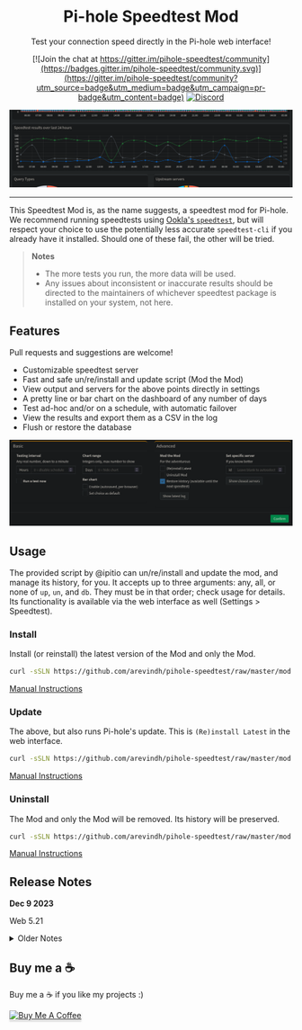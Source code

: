 <div align="center">

# Pi-hole Speedtest Mod

Test your connection speed directly in the Pi-hole web interface!

[![Join the chat at https://gitter.im/pihole-speedtest/community](https://badges.gitter.im/pihole-speedtest/community.svg)](https://gitter.im/pihole-speedtest/community?utm_source=badge&utm_medium=badge&utm_campaign=pr-badge&utm_content=badge)  [![Discord](https://badgen.net/badge/icon/discord?icon=discord&label)](https://discord.gg/TW9TfyM)

![Dashboard](assets/dashboard.png)

</div>

---

This Speedtest Mod is, as the name suggests, a speedtest mod for Pi-hole. We recommend running speedtests using [Ookla's `speedtest`](https://www.speedtest.net/apps/cli), but will respect your choice to use the potentially less accurate `speedtest-cli` if you already have it installed. Should one of these fail, the other will be tried.

> **Notes**
>
> * The more tests you run, the more data will be used.
> * Any issues about inconsistent or inaccurate results should be directed to the maintainers of whichever speedtest package is installed on your system, not here.

## Features

Pull requests and suggestions are welcome!

* Customizable speedtest server
* Fast and safe un/re/install and update script (Mod the Mod)
* View output and servers for the above points directly in settings
* A pretty line or bar chart on the dashboard of any number of days
* Test ad-hoc and/or on a schedule, with automatic failover
* View the results and export them as a CSV in the log
* Flush or restore the database

![Settings](assets/settings.png)

## Usage

The provided script by @ipitio can un/re/install and update the mod, and manage its history, for you. It accepts up to three arguments: any, all, or none of `up`, `un`, and `db`. They must be in that order; check usage for details. Its functionality is available via the web interface as well (Settings > Speedtest).

### Install

Install (or reinstall) the latest version of the Mod and only the Mod.

```bash
curl -sSLN https://github.com/arevindh/pihole-speedtest/raw/master/mod.sh | sudo bash
```

[Manual Instructions](https://github.com/arevindh/pihole-speedtest/wiki/Installing-Speedtest-Mod)

### Update

The above, but also runs Pi-hole's update. This is `(Re)install Latest` in the web interface.

```bash
curl -sSLN https://github.com/arevindh/pihole-speedtest/raw/master/mod.sh | sudo bash -s up
```

[Manual Instructions](https://github.com/arevindh/pihole-speedtest/wiki/Updating--Speedtest-Mod)

### Uninstall

The Mod and only the Mod will be removed. Its history will be preserved.

```bash
curl -sSLN https://github.com/arevindh/pihole-speedtest/raw/master/mod.sh | sudo bash -s un
```

[Manual Instructions](https://github.com/arevindh/pihole-speedtest/wiki/Uninstalling-Speedtest-Mod)

## Release Notes

**Dec 9 2023**

Web 5.21

<details>
<summary>Older Notes</summary>
</br>

**June 8 2023**

Pi-hole 5.17.1 FTL 5.23, Web 5.20.1

**Jan 5 2023**

Pi-hole 5.14.2 FTL 5.20, Web v5.18

Wishing everyone a very happy New Year!

**Nov 24 2022**

Pi-hole 5.14.1 FTL 5.19.1, Web v5.17

**Oct 18 2022**

Pi-hole v5.13 FTL v5.18.2, Web v5.16

**Oct 1 2022**

Pi-hole 5.12.2 FTL 5.18.1 Admin LTE 5.15.1 , Docker 2022.09.4

**Sept 8 2022**

Pi-hole FTL v5.17, Web v5.14.2 and Core v5.12

**Sept 4 2022**

Pi-hole FTL v5.17, Web v5.14.1 and Core v5.12

**August 29 2022**

Pi-hole docker update

**July 11 2022**

Pi-hole core v5.11.4

**July 9 2022**

Pi-hole FTL v5.16, Web v5.13 and Core v5.11.3

**April 24 2022**

Pi-hole FTL v5.15, Web v5.12 and Core v5.10

**Mar 17 2022**

Speedtest mod update fixed [AdminLTE/51](https://github.com/arevindh/AdminLTE/issues/51)

**Feb 21 2022**

Speedtest mod update, Pi-hole Web v5.11.1

**Feb 16 2022**

* Updated Pi-hole FTL v5.14, Web v5.11 and Core v5.9

**Jan 8 2022**

* Updated to Pi-hole v5.8.1 Core / FTL v5.13 / 5.10.1 Web

**Dec 26 2021**

* Updated to pihole 5.7 Core / 5.9 Web

**Oct 24 2021**

* Updated to pihole 5.6 Core / 5.8 Web

**Oct 1 2021**

* Updated to pihole 5.5 Core / 5.7 Web

**Sept 16 2021**

* Updated to pihole 5.4 Core / 5.6 Web, disabled python mode selection , 'pihole -a -sn'

**April 15 2021**

* Updated to pihole 5.3.1 Core / 5.5 Web

**Jan 20 2021**

* Updated to pihole 5.2.4 Core / 5.3.1 Web

**Jan 18 2021**

* Updated to pihole 5.2.3 Core / 5.3 Web

**Dec 25 2020**

* Updated to pihole V5.2.2

**Dec 4 2020**

* Updated to pihole V5.2.1

**Nov 30 2020**

* Updated to pihole 5.2(Web) & 5.2(Core)

**OCt 9 2020**

* Fixed scheduler issues

**Aug 13 2020**

* Updated to pihole 5.1.1 (Web) & 5.1.2 (Core)

**July 29 2020**

* New feature : Displays 0 for failed speedtests : [Show failed speedtests as 0?](https://github.com/arevindh/pihole-speedtest/issues/43)

**July 20 2020**

* Updated to version v5.1

**June 4 2020**

* Added Support for official Speedtest-cli (v5.0.2)

**May 11 2020**

* Updated to admin version v5.0

**Feb 26 2020**

* Updated to admin version v4.3.3

**Sept 24 2019**

* Updated to admin version v4.3.2

**Sept 19 2019**

* Updated to core version v4.3.2

**July 2 2019**

* Updated to version v4.3.1

**May 19 2019**

* Updated to Pi-hole core, Web v4.3

**Mar 7 2019**

* Updated to Pi-hole core v4.2.2

**Feb 14 2019**

* Updated to Pi-hole core v4.2.1

**Dec 31 2018**

* Speedtest mod is up to date with Pi-hole v4.1.2

**Dec 12 2018**

* Speedtest mod is up to date with Pi-hole v4.1

**Aug 7 2018**

* Speedtest mod is up to date with Pi-hole v4.0
* Pi-hole v4.0 released on 2018-08-06. Speedtest mod integration is going on will take approx 3 to 5 days.

</details>

## Buy me a ☕️

Buy me a ☕️ if you like my projects :)

<a href="https://www.buymeacoffee.com/itsmesid" target="_blank"><img src="https://www.buymeacoffee.com/assets/img/custom_images/orange_img.png" alt="Buy Me A Coffee" style="height: 41px !important;width: 174px !important;box-shadow: 0px 3px 2px 0px rgba(190, 190, 190, 0.5) !important;-webkit-box-shadow: 0px 3px 2px 0px rgba(190, 190, 190, 0.5) !important;" ></a>
